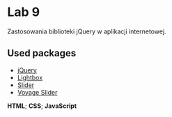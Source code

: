 # Lab 9
Zastosowania biblioteki jQuery w aplikacji internetowej. </br>

## Used packages
  - [jQuery](https://ajax.googleapis.com/ajax/libs/jquery/3.7.1/jquery.min.js)
  - [Lightbox](https://github.com/lokesh/lightbox2)
  - [Slider](http://jonraasch.com/blog/a-simple-jquery-slideshow)
  - [Voyage Slider](https://codepen.io/dev_loop/pen/MWKbJmO)

**HTML**; **CSS**; **JavaScript**
